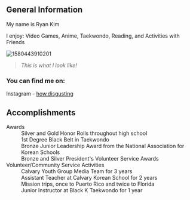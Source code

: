 ## **General Information**

My name is Ryan Kim

I enjoy: Video Games, Anime, Taekwondo, Reading, and Activities with Friends

![1580443910201](https://user-images.githubusercontent.com/85847438/121822295-58021d80-cc6c-11eb-9a3b-4b5f53b0febb.jpg)
> _This is what I look like!_

### You can find me on:
Instagram - [how.disgusting](https://www.instagram.com/how.disgusting/)

## **Accomplishments**
<dl>
  <dt>Awards</dt>
    <dd>Silver and Gold Honor Rolls throughout high school</dd>
    <dd>1st Degree Black Belt in Taekwondo</dd>
    <dd>Bronze Junior Leadership Award from the National Association for Korean Schools</dd>
    <dd>Bronze and Silver President's Volunteer Service Awards</dd>
  <dt>Volunteer/Community Service Activities</dt>
    <dd>Calvary Youth Group Media Team for 3 years</dd>
    <dd>Assistant Teacher at Calvary Korean School for 2 years</dd>
    <dd>Mission trips, once to Puerto Rico and twice to Florida</dd>
    <dd>Junior Instructor at Black K Taekwondo for 1 year</dd>
</dl>

